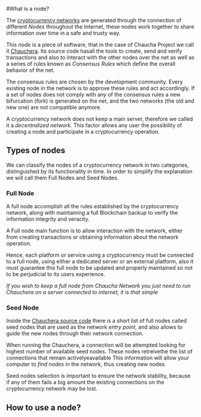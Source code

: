 #What is a node?

The [cryptocurrency networks](https://es.bitcoinwiki.org/wiki/Red) are generated through the connection of different *Nodes* throughout the Internet, these nodes work together to share information over time in a safe and trusty way.

This *node* is a piece of software, that in the case of Chaucha Project we call it [Chauchera](https://github.com/proyecto-chaucha/chauchera/releases/). Its source code hasall the tools to create, send and verify transactions and also to interact with the other nodes over the net as well as a series of rules known as *Consensus Rules* which define the overall behavior of the net.

The consensus rules are chosen by the development community. Every existing node in the network is to approve these rules and act accordingly. If a set of nodes does not  comply with any of the consensus rules a new bifurcation (fork) is generated on the net, and the two networks (the old and new one) are not compatible anymore.

A cryptocurrency network does not keep a main server, therefore we called it a *decentralized network*. This factor allows any user the possibility of creating a node and participate in a cryptocurrency operation.

## Types of nodes

We can classify the nodes of a cryptocurrency network in two categories, distinguished by its functionality in time. In order to simplify the explanation we will call them Full Nodes and Seed Nodes.

### Full Node
A full node accomplish all the rules established by the cryptocurrency network, along with maintaining a full Blockchain backup to verify the information integrity and veracity.

A Full node main function is to allow interaction with the network, either from creating transactions or obtaining information about the network operation.

Hence, each platform or service using a cryptocurrency must be connected to a full node, using either a dedicated server or an external platform, also it must guarantee this full node to be updated and properly maintained so not to be perjudicial to its users experience.

*If you wish to keep a full node from Chaucha Network you just need to run Chauchera on a server connected to internet, it is that simple*

### Seed Node

Inside the [Chauchera source code](https://github.com/proyecto-chaucha/chauchera/blob/master/src/chainparams.cpp#L128) there is a short list of full nodes called seed nodes that are used as the network *entry point*, and also allows to guide the new nodes through their network connection. 

When running the Chauchera, a connection will be attempted looking for highest number of available seed nodes. These nodes retreivethe the list of connections that remain activelyeavailable This information will allow your computer to *find nodes* in the network, thus creating new nodes.

Seed nodes selection is important to ensure the network stability, because if any of them fails a big amount the existing connections on the cryptocurrency network may be lost.

## How to use a node?
